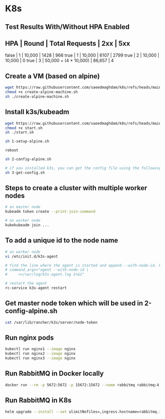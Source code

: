 # K8s

## Test Results With/Without HPA Enabled
HPA		| Round		| Total Requests		| 2xx		| 5xx
--------------------------------------------------------------
false	| 1		    | 10,000			    | 1428		| 966
true	| 1		    | 10,000			    | 6107		| 2799
true	| 2		    | 10,000				| 10,000	| 0
true	| 3		    | 50,000 + (4 * 10,000)	| 86,657	| 4

## Create a VM (based on alpine)
```bash
wget https://raw.githubusercontent.com/saeedmaghdam/k8s/refs/heads/main/create-alpine-machine.sh
chmod +x create-alpine-machine.sh
sh ./create-alpine-machine.sh
```

## Install k3s/kubeadm
```bash
wget https://raw.githubusercontent.com/saeedmaghdam/k8s/refs/heads/main/start.sh
chmod +x start.sh
sh ./start.sh

sh 1-setup-alpine.sh

reboot

sh 2-config-alpine.sh

# if you installed k3s, you can get the config file using the following command
sh 3-get-config.sh
```

## Steps to create a cluster with multiple worker nodes
```bash
# on master node
kubeadm token create --print-join-command

# on worker node
kubekubeadm join ...
```
## To add a unique id to the node name
```bash
# on worker node
vi /etc/init.d/k3s-agent

# find the line where the agent is started and append --with-node-id. For example:
# command_args="agent --with-node-id \
#     >>/var/log/k3s-agent.log 2>&1"

# restart the agent
rc-service k3s-agent restart
```


## Get master node token which will be used in 2-config-alpine.sh
```bash
cat /var/lib/rancher/k3s/server/node-token
```

## Run nginx pods
```bash
kubectl run nginx1 --image nginx
kubectl run nginx2 --image nginx
kubectl run nginx3 --image nginx
```

## Run RabbitMQ in Docker locally
```bash
docker run --rm -p 5672:5672 -p 15672:15672 --name rabbitmq rabbitmq:4.0-management
```

## Run RabbitMQ in K8s
```bash
helm upgrade --install --set ulimitNofiles=,ingress.hostname=rabbitmq.10.0.1.201.sslip.io,auth.user=user,auth.password=user,auth.erlangCookie=secretcookie,ingress.enabled=true rabbitmq bitnami/rabbitmq
```
